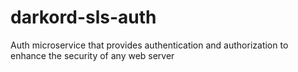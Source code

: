 # darkord-sls-auth

Auth microservice that provides authentication and authorization to enhance the security of any web server
